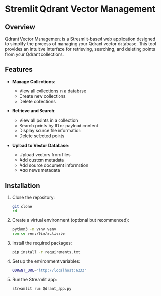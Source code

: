 # Stremlit Qdrant Vector Management

## Overview

Qdrant Vector Management is a Streamlit-based web application designed to simplify the process of managing your Qdrant vector database. This tool provides an intuitive interface for retrieving, searching, and deleting points from your Qdrant collections.


## Features

- **Manage Collections**:
  - View all collections in a database
  - Create new collections
  - Delete collections

- **Retrieve and Search**:
  - View all points in a collection
  - Search points by ID or payload content
  - Display source file information
  - Delete selected points

- **Upload to Vector Database**:
    - Upload vectors from files
    - Add custom metadata
    - Add source document information
    - Add news metadata

## Installation

1. Clone the repository:
    
    ```bash
    git clone
    cd 
    ```
2. Create a virtual environment (optional but recommended):
    
    ```bash
    python3 -m venv venv
    source venv/bin/activate
    ```
3. Install the required packages:
    
    ```bash
    pip install -r requirements.txt
    ```
4. Set up the environment variables:
    
    ```bash
    QDRANT_URL="http://localhost:6333"
    ```
5. Run the Streamlit app:
    
    ```bash
    streamlit run Qdrant_app.py
    ```